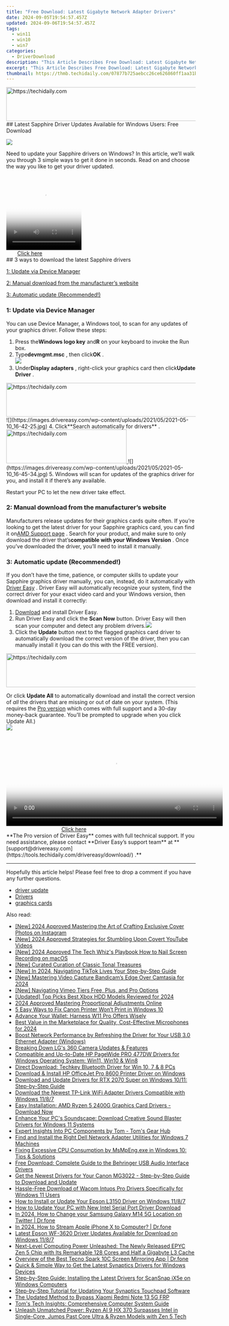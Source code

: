 ```yaml
---
title: "Free Download: Latest Gigabyte Network Adapter Drivers"
date: 2024-09-05T19:54:57.457Z
updated: 2024-09-06T19:54:57.457Z
tags:
  - win11
  - win10
  - win7
categories:
  - DriverDownload
description: "This Article Describes Free Download: Latest Gigabyte Network Adapter Drivers"
excerpt: "This Article Describes Free Download: Latest Gigabyte Network Adapter Drivers"
thumbnail: https://thmb.techidaily.com/07877b725aebcc26ce626860ff1aa31b598ca62f4a725eae923eeb25fe929021.jpg
---
```


<!-- affiliate ads begin -->
<a href="https://appsumo.8odi.net/c/5597632/2132161/7443" target="_top" id="2132161">
  <img src="//a.impactradius-go.com/display-ad/7443-2132161" border="0" alt="https://techidaily.com" width="728" height="90"/>
</a>
<img height="0" width="0" src="https://appsumo.8odi.net/i/5597632/2132161/7443" style="position:absolute;visibility:hidden;" border="0" />
<!-- affiliate ads end -->
## Latest Sapphire Driver Updates Available for Windows Users: Free Download

![](https://images.drivereasy.com/wp-content/uploads/2021/05/11293_03_RX5700XT_Nitro_Plus_8GBGDDR6_C02_374x265-1.png)

 Need to update your Sapphire drivers on Windows? In this article, we’ll walk you through 3 simple ways to get it done in seconds. Read on and choose the way you like to get your driver updated.

<!-- affiliate ads begin -->
<span id="1328683">
					<video width="200" height="200" style="cursor:pointer"
           poster="//a.impactradius-go.com/display-clicktoplayimage/1328683.png"
           onclick="if(!this.playClicked){this.play();this.setAttribute('controls',true);this.playClicked=true;}">
	   <source src="//a.impactradius-go.com/display-ad/15852-1328683">
	   <img src="//a.impactradius-go.com/display-clicktoplayimage/1328683.png" style="border: none; height: 100%; width: 100%; object-fit: contain">
	</video>
	<div style="width:125px;text-align:center"><a href="javascript:window.open(decodeURIComponent('https%3A%2F%2Fthefitville.pxf.io%2Fc%2F5597632%2F1328683%2F15852'), '_blank');void(0);">Click here</a></div>
</span>
<img height="0" width="0" src="https://imp.pxf.io/i/5597632/1328683/15852" style="position:absolute;visibility:hidden;" border="0" />
<!-- affiliate ads end -->
## 3 ways to download the latest Sapphire drivers

[1: Update via Device Manager](https://tools.techidaily.com/drivereasy/download/)

[2: Manual download from the manufacturer’s website](https://tools.techidaily.com/drivereasy/download/)

[3: Automatic update (Recommended!)](https://www.drivereasy.com/knowledge/sapphire-drivers-download-on-windows/#method3)

### 1: Update via Device Manager

 You can use Device Manager, a Windows tool, to scan for any updates of your graphics driver. Follow these steps:

1. Press the**Windows logo key** and**R** on your keyboard to invoke the Run box.
2. Type**devmgmt.msc** , then click**OK** .  
![](https://images.drivereasy.com/wp-content/uploads/2021/05/2021-05-07_18-30-17.jpg)
3. Under**Display adapters** , right-click your graphics card then click**Update Driver** .  
<!-- affiliate ads begin -->
<a href="https://bluettiit.sjv.io/c/5597632/2114267/17093" target="_top" id="2114267">
  <img src="//a.impactradius-go.com/display-ad/17093-2114267" border="0" alt="https://techidaily.com" width="728" height="90"/>
</a>
<img height="0" width="0" src="https://bluettiit.sjv.io/i/5597632/2114267/17093" style="position:absolute;visibility:hidden;" border="0" />
<!-- affiliate ads end -->
![](https://images.drivereasy.com/wp-content/uploads/2021/05/2021-05-10_16-42-25.jpg)
4. Click**Search automatically for drivers** .  
<!-- affiliate ads begin -->
<a href="https://wigfever.sjv.io/c/5597632/2014848/22899" target="_top" id="2014848">
  <img src="//a.impactradius-go.com/display-ad/22899-2014848" border="0" alt="https://techidaily.com" width="320" height="90"/>
</a>
<img height="0" width="0" src="https://wigfever.sjv.io/i/5597632/2014848/22899" style="position:absolute;visibility:hidden;" border="0" />
<!-- affiliate ads end -->
![](https://images.drivereasy.com/wp-content/uploads/2021/05/2021-05-10_16-45-34.jpg)
5. Windows will scan for updates of the graphics driver for you, and install it if there’s any available.

Restart your PC to let the new driver take effect.

### 2: Manual download from the manufacturer’s website

 Manufacturers release updates for their graphics cards quite often. If you’re looking to get the latest driver for your Sapphire graphics card, you can find it on[AMD Support page](https://www.amd.com/en/support) . Search for your product, and make sure to only download the driver that’s**compatible with your Windows Version** . Once you’ve downloaded the driver, you’ll need to install it manually.

### 3: Automatic update (Recommended!)

 If you don’t have the time, patience, or computer skills to update your Sapphire graphics driver manually, you can, instead, do it automatically with [Driver Easy](https://tools.techidaily.com/drivereasy/download/) . Driver Easy will automatically recognize your system, find the correct driver for your exact video card and your Windows version, then download and install it correctly:

1. [Download](https://tools.techidaily.com/drivereasy/download/) and install Driver Easy.
2. Run Driver Easy and click the **Scan Now** button. Driver Easy will then scan your computer and detect any problem drivers.![](https://images.drivereasy.com/wp-content/uploads/2021/04/1-5.jpg)
3. Click the **Update**  button next to the flagged graphics card driver to automatically download the correct version of the driver, then you can manually install it (you can do this with the FREE version).  
<!-- affiliate ads begin -->
<a href="https://appsumo.8odi.net/c/5597632/2132162/7443" target="_top" id="2132162">
  <img src="//a.impactradius-go.com/display-ad/7443-2132162" border="0" alt="https://techidaily.com" width="728" height="90"/>
</a>
<img height="0" width="0" src="https://appsumo.8odi.net/i/5597632/2132162/7443" style="position:absolute;visibility:hidden;" border="0" />
<!-- affiliate ads end -->

 Or click **Update All** to automatically download and install the correct version of _all_ the drivers that are missing or out of date on your system. (This requires the [Pro version](https://tools.techidaily.com/drivereasy/download/) which comes with full support and a 30-day money-back guarantee. You’ll be prompted to upgrade when you click Update All.)  
![](https://images.drivereasy.com/wp-content/uploads/2021/05/DE-scan-update-graphics.jpg)

<!-- affiliate ads begin -->
<span id="1983539">
					<video width="576" height="240" style="cursor:pointer"
           poster="//a.impactradius-go.com/display-clicktoplayimage/1983539.png"
           onclick="if(!this.playClicked){this.play();this.setAttribute('controls',true);this.playClicked=true;}">
	   <source src="//a.impactradius-go.com/display-ad/22993-1983539">
	   <img src="//a.impactradius-go.com/display-clicktoplayimage/1983539.png" style="border: none; height: 100%; width: 100%; object-fit: contain">
	</video>
	<div style="width:360px;text-align:center"><a href="javascript:window.open(decodeURIComponent('https%3A%2F%2Fhomestyler.sjv.io%2Fc%2F5597632%2F1983539%2F22993'), '_blank');void(0);">Click here</a></div>
</span>
<img height="0" width="0" src="https://imp.pxf.io/i/5597632/1983539/22993" style="position:absolute;visibility:hidden;" border="0" />
<!-- affiliate ads end -->
**The Pro version of Driver Easy** comes with full technical support.  
 If you need assistance, please contact **Driver Easy’s support team** at **[support@drivereasy.com](https://tools.techidaily.com/drivereasy/download/) .**

---

 Hopefully this article helps! Please feel free to drop a comment if you have any further questions.

* [driver update](https://tools.techidaily.com/drivereasy/download/)
* [Drivers](https://tools.techidaily.com/drivereasy/download/)
* [graphics cards](https://tools.techidaily.com/drivereasy/download/)

<ins class="adsbygoogle"
     style="display:block"
     data-ad-format="autorelaxed"
     data-ad-client="ca-pub-7571918770474297"
     data-ad-slot="1223367746"></ins>



<ins class="adsbygoogle"
     style="display:block"
     data-ad-client="ca-pub-7571918770474297"
     data-ad-slot="8358498916"
     data-ad-format="auto"
     data-full-width-responsive="true"></ins>

<span class="atpl-alsoreadstyle">Also read:</span>
<div><ul>
<li><a href="https://instagram-video-recordings.techidaily.com/new-2024-approved-mastering-the-art-of-crafting-exclusive-cover-photos-on-instagram/"><u>[New] 2024 Approved  Mastering the Art of Crafting Exclusive Cover Photos on Instagram</u></a></li>
<li><a href="https://youtube-docs.techidaily.com/024-approved-strategies-for-stumbling-upon-covert-youtube-videos/"><u>[New] 2024 Approved  Strategies for Stumbling Upon Covert YouTube Videos</u></a></li>
<li><a href="https://video-capture.techidaily.com/new-2024-approved-the-tech-whizs-playbook-how-to-nail-screen-recording-on-macos/"><u>[New] 2024 Approved  The Tech Whiz's Playbook  How to Nail Screen Recording on macOS</u></a></li>
<li><a href="https://vp-tips.techidaily.com/new-curated-curation-of-classic-tonal-treasures/"><u>[New] Curated Curation of Classic Tonal Treasures</u></a></li>
<li><a href="https://tiktok-videos.techidaily.com/new-in-2024-navigating-tiktok-lives-your-step-by-step-guide/"><u>[New] In 2024, Navigating TikTok Lives  Your Step-by-Step Guide</u></a></li>
<li><a href="https://visual-screen-recording.techidaily.com/new-mastering-video-capture-bandicams-edge-over-camtasia-for-2024/"><u>[New] Mastering Video Capture  Bandicam’s Edge Over Camtasia for 2024</u></a></li>
<li><a href="https://vimeo-videos.techidaily.com/new-navigating-vimeo-tiers-free-plus-and-pro-options/"><u>[New] Navigating Vimeo Tiers  Free, Plus, and Pro Options</u></a></li>
<li><a href="https://desktop-recording.techidaily.com/updated-top-picks-best-xbox-hdd-models-reviewed-for-2024/"><u>[Updated] Top Picks  Best Xbox HDD Models Reviewed for 2024</u></a></li>
<li><a href="https://extra-support.techidaily.com/2024-approved-mastering-proportional-adjustments-online/"><u>2024 Approved  Mastering Proportional Adjustments Online</u></a></li>
<li><a href="https://printer-issues.techidaily.com/1719574058416-5-easy-ways-to-fix-canon-printer-wont-print-in-windows-10/"><u>5 Easy Ways to Fix Canon Printer Won’t Print in Windows 10</u></a></li>
<li><a href="https://win11-tips.techidaily.com/advance-your-wallet-harness-w11-pro-offers-wisely/"><u>Advance Your Wallet: Harness W11 Pro Offers Wisely</u></a></li>
<li><a href="https://extra-resources.techidaily.com/best-value-in-the-marketplace-for-quality-cost-effective-microphones-for-2024/"><u>Best Value in the Marketplace for Quality, Cost-Effective Microphones for 2024</u></a></li>
<li><a href="https://hardware-updates.techidaily.com/boost-network-performance-by-refreshing-the-driver-for-your-usb-30-ethernet-adapter-windows/"><u>Boost Network Performance by Refreshing the Driver for Your USB 3.0 Ethernet Adapter (Windows)</u></a></li>
<li><a href="https://extra-lessons.techidaily.com/breaking-down-lgs-360-camera-updates-and-features/"><u>Breaking Down LG's 360 Camera Updates & Features</u></a></li>
<li><a href="https://hardware-updates.techidaily.com/compatible-and-up-to-date-hp-pagewide-pro-477dw-drivers-for-windows-operating-system-win11-win10-and-win8/"><u>Compatible and Up-to-Date HP PageWide PRO 477DW Drivers for Windows Operating System: Win11, Win10 & Win8</u></a></li>
<li><a href="https://hardware-updates.techidaily.com/direct-download-techkey-bluetooth-driver-for-win-10-7-and-8-pcs/"><u>Direct Download: Techkey Bluetooth Driver for Win 10, 7 & 8 PCs</u></a></li>
<li><a href="https://hardware-updates.techidaily.com/download-and-install-hp-officejet-pro-8600-printer-driver-on-windows/"><u>Download & Install HP OfficeJet Pro 8600 Printer Driver on Windows</u></a></li>
<li><a href="https://hardware-updates.techidaily.com/download-and-update-drivers-for-rtx-2070-super-on-windows-1011-step-by-step-guide/"><u>Download and Update Drivers for RTX 2070 Super on Windows 10/11: Step-by-Step Guide</u></a></li>
<li><a href="https://hardware-updates.techidaily.com/download-the-newest-tp-link-wifi-adapter-drivers-compatible-with-windows-1187/"><u>Download the Newest TP-Link WiFi Adapter Drivers Compatible with Windows 11/8/7</u></a></li>
<li><a href="https://hardware-updates.techidaily.com/easy-installation-amd-ryzen-5-2400g-graphics-card-drivers-download-now/"><u>Easy Installation: AMD Ryzen 5 2400G Graphics Card Drivers - Download Now</u></a></li>
<li><a href="https://hardware-updates.techidaily.com/enhance-your-pcs-soundscape-download-creative-sound-blaster-drivers-for-windows-11-systems/"><u>Enhance Your PC's Soundscape: Download Creative Sound Blaster Drivers for Windows 11 Systems</u></a></li>
<li><a href="https://hardware-updates.techidaily.com/expert-insights-into-pc-components-by-tom-toms-gear-hub/"><u>Expert Insights Into PC Components by Tom - Tom's Gear Hub</u></a></li>
<li><a href="https://hardware-updates.techidaily.com/find-and-install-the-right-dell-network-adapter-utilities-for-windows-7-machines/"><u>Find and Install the Right Dell Network Adapter Utilities for Windows 7 Machines</u></a></li>
<li><a href="https://win-howtos.techidaily.com/fixing-excessive-cpu-consumption-by-msmpengexe-in-windows-10-tips-and-solutions/"><u>Fixing Excessive CPU Consumption by MsMpEng.exe in Windows 10: Tips & Solutions</u></a></li>
<li><a href="https://hardware-updates.techidaily.com/free-download-complete-guide-to-the-behringer-usb-audio-interface-drivers/"><u>Free Download: Complete Guide to the Behringer USB Audio Interface Drivers</u></a></li>
<li><a href="https://hardware-updates.techidaily.com/get-the-newest-drivers-for-your-canon-mg3022-step-by-step-guide-to-download-and-update/"><u>Get the Newest Drivers for Your Canon MG3022 - Step-by-Step Guide to Download and Update</u></a></li>
<li><a href="https://hardware-updates.techidaily.com/hassle-free-download-of-wacom-intuos-pro-drivers-specifically-for-windows-11-users/"><u>Hassle-Free Download of Wacom Intuos Pro Drivers Specifically for Windows 11 Users</u></a></li>
<li><a href="https://hardware-updates.techidaily.com/how-to-install-or-update-your-epson-l3150-driver-on-windows-1187/"><u>How to Install or Update Your Epson L3150 Driver on Windows 11/8/7</u></a></li>
<li><a href="https://win-dash.techidaily.com/how-to-update-your-pc-with-new-intel-serial-port-driver-download/"><u>How to Update Your PC with New Intel Serial Port Driver Download</u></a></li>
<li><a href="https://location-social.techidaily.com/in-2024-how-to-change-your-samsung-galaxy-m14-5g-location-on-twitter-drfone-by-drfone-virtual-android/"><u>In 2024, How to Change your Samsung Galaxy M14 5G Location on Twitter | Dr.fone</u></a></li>
<li><a href="https://screen-mirror.techidaily.com/in-2024-how-to-stream-apple-iphone-x-to-computer-drfone-by-drfone-ios/"><u>In 2024, How to Stream Apple iPhone X to Computer? | Dr.fone</u></a></li>
<li><a href="https://hardware-updates.techidaily.com/latest-epson-wf-3620-driver-updates-available-for-download-on-windows-1187/"><u>Latest Epson WF-3620 Driver Updates Available for Download on Windows 11/8/7</u></a></li>
<li><a href="https://hardware-updates.techidaily.com/next-level-computing-power-unleashed-the-newly-released-epyc-zen-5-chip-with-its-remarkable-128-cores-and-half-a-gigabyte-l3-cache/"><u>Next-Level Computing Power Unleashed: The Newly Released EPYC Zen 5 Chip with Its Remarkable 128 Cores and Half a Gigabyte L3 Cache</u></a></li>
<li><a href="https://screen-mirror.techidaily.com/overview-of-the-best-tecno-spark-10c-screen-mirroring-app-drfone-by-drfone-android/"><u>Overview of the Best Tecno Spark 10C Screen Mirroring App | Dr.fone</u></a></li>
<li><a href="https://hardware-updates.techidaily.com/quick-and-simple-way-to-get-the-latest-synaptics-drivers-for-windows-devices/"><u>Quick & Simple Way to Get the Latest Synaptics Drivers for Windows Devices</u></a></li>
<li><a href="https://hardware-updates.techidaily.com/step-by-step-guide-installing-the-latest-drivers-for-scansnap-ix5e-on-windows-computers/"><u>Step-by-Step Guide: Installing the Latest Drivers for ScanSnap iX5e on Windows Computers</u></a></li>
<li><a href="https://hardware-updates.techidaily.com/step-by-step-tutorial-for-updating-your-synaptics-touchpad-software/"><u>Step-by-Step Tutorial for Updating Your Synaptics Touchpad Software</u></a></li>
<li><a href="https://bypass-frp.techidaily.com/the-updated-method-to-bypass-xiaomi-redmi-note-13-5g-frp-by-drfone-android/"><u>The Updated Method to Bypass Xiaomi Redmi Note 13 5G FRP</u></a></li>
<li><a href="https://hardware-updates.techidaily.com/toms-tech-insights-comprehensive-computer-system-guide/"><u>Tom's Tech Insights: Comprehensive Computer System Guide</u></a></li>
<li><a href="https://hardware-updates.techidaily.com/unleash-unmatched-power-ryzen-ai-9-hx-370-surpasses-intel-in-single-core-jumps-past-core-ultra-and-ryzen-models-with-zen-5-tech/"><u>Unleash Unmatched Power: Ryzen AI 9 HX 370 Surpasses Intel in Single-Core, Jumps Past Core Ultra & Ryzen Models with Zen 5 Tech</u></a></li>
</ul></div>
